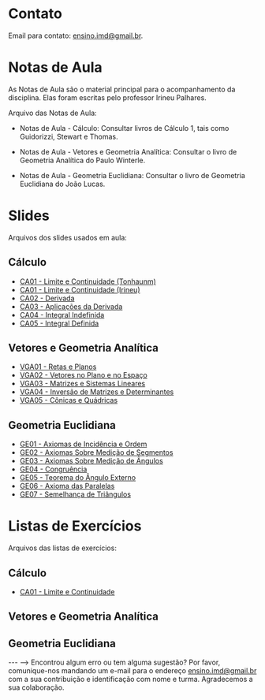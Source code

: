 <!-- # Informações Gerais
As informações sobre a oferta da disciplina no período 2020.2 podem ser lidas no [Plano de Curso](https://drive.google.com/file/d/1P5gzhI-wrO_lZKLjTi2-reVs7j3ia8bb/view?usp=sharing). Uma live de dúvidas sobre esse plano pode ser assistida [aqui](https://drive.google.com/drive/folders/1H70yHhUw56rLBTXCzbOfJ-ODy1v9OkPd?usp=sharing). -->

# Contato
Email para contato: [ensino.imd@gmail.br](mailto:ensino.imd@gmail.br).

# Notas de Aula
As Notas de Aula são o material principal para o acompanhamento da disciplina. Elas foram escritas pelo professor Irineu Palhares.

Arquivo das Notas de Aula:
- Notas de Aula - Cálculo: Consultar livros de Cálculo 1, tais como Guidorizzi, Stewart e Thomas.

- Notas de Aula - Vetores e Geometria Analítica: Consultar o livro de Geometria Analítica do Paulo Winterle.

- Notas de Aula - Geometria Euclidiana: Consultar o livro de Geometria Euclidiana do João Lucas.


# Slides
Arquivos dos slides usados em aula:

## Cálculo
- [CA01 - Limite e Continuidade (Tonhaunm)](materiais/CA01-LIMITES_CONTINUIDADE.pdf)
- [CA01 - Limite e Continuidade (Irineu)](materiais/CA01_Limite_Continuidade.pdf)
- [CA02 - Derivada](materiais/CA02-DERIVADAS.pdf)
- [CA03 - Aplicações da Derivada](materiais/CA03-APLICACAO_DERIVADAS.pdf)
- [CA04 - Integral Indefinida](materiais/CA04-INTEGRAIS.pdf)
- [CA05 - Integral Definida](materiais/CA05-TECNICAS_INTEGRACAO.pdf)


## Vetores e Geometria Analítica
- [VGA01 - Retas e Planos](materiais/ME01%20-%20Conjuntos.pdf)
- [VGA02 - Vetores no Plano e no Espaço](materiais/ME02%20-%20Conjuntos%20Numéricos%20e%20Potenciação.pdf)
- [VGA03 - Matrizes e Sistemas Lineares](materiais/ME03%20-%20Equações%20e%20Inequações.pdf)
- [VGA04 - Inversão de Matrizes e Determinantes](materiais/ME04%20-%20Princípio%20da%20Indução%20Finita.pdf)
- [VGA05 - Cônicas e Quádricas](materiais/ME05%20-%20Funções.pdf)


## Geometria Euclidiana
- [GE01 - Axiomas de Incidência e Ordem](SlidesGE/GE01AxiomasIncidenciaEOrdem.pdf)
- [GE02 - Axiomas Sobre Medição de Segmentos](SlidesGE/GE02AxiomasSobreMedicaoSegmentos.pdf)
- [GE03 - Axiomas Sobre Medição de Ângulos](SlidesGE/GE03AxiomasSobreMedicaoAngulo.pdf)
- [GE04 - Congruência](SlidesGE/GE04Congruencia.pdf)
- [GE05 - Teorema do Ângulo Externo](SlidesGE/GE05TeoremaAnguloExterno.pdf)
- [GE06 - Axioma das Paralelas](SlidesGE/GE06AxiomaParalelas.pdf)
- [GE07 - Semelhança de Triângulos](SlidesGE/GE07SemelhancaTriangulos.pdf)

# Listas de Exercícios
Arquivos das listas de exercícios:

## Cálculo
- [CA01 - Limite e Continuidade](materiais/CA01_Lista_Limite_Continuidade.pdf)


## Vetores e Geometria Analítica


## Geometria Euclidiana


--- -->
Encontrou algum erro ou tem alguma sugestão? Por favor, comunique-nos mandando um e-mail para o endereço [ensino.imd@gmail.br](mailto:ensino.imd@gmail.br) com a sua contribuição e identificação com nome e turma. Agradecemos a sua colaboração.
